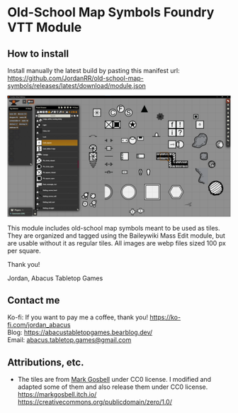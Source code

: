 # Old-School Map Symbols Foundry VTT Module

## How to install

Install manually the latest build by pasting this manifest url: https://github.com/JordanRR/old-school-map-symbols/releases/latest/download/module.json

![alt text](image.png)

This module includes old-school map symbols meant to be used as tiles. They are organized and tagged using the Baileywiki Mass Edit module, but are usable without it as regular tiles. All images are webp files sized 100 px per square.

Thank you!

Jordan, Abacus Tabletop Games

## Contact me

Ko-fi: If you want to pay me a coffee, thank you! https://ko-fi.com/jordan_abacus  
Blog: https://abacustabletopgames.bearblog.dev/  
Email: abacus.tabletop.games@gmail.com

## Attributions, etc.

* The tiles are from [Mark Gosbell](https://markgosbell.itch.io/) under CC0 license. I modified and adapted some of them and also release them under CC0 license. https://markgosbell.itch.io/ https://creativecommons.org/publicdomain/zero/1.0/